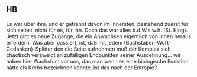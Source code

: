 ## HB
Es war über ihm, und er getrennt davon im Innersten, bestehend zuerst für sich selbst, nicht für es, für Ihn. Doch das war alles b.d.W.s.w.h. (St. King). Jetzt gibt es neue Zugänge, die ein Anwachsen eigentlich von innen heraus erfordern. Was aber passiert, ist, daß mit jedem (Buchstaben-Wort-Gedanken)-Splitter den die Seite aufnehmen muß der Komplex sich chaotisch verzweigt an zufälligen Endpunkten seiner Ausdehnung... wir haben hier Wachstum vor uns, das man wenn es eine biologische Funktion hätte als Krebs bezeichnen könnte. Ist das nach der Entropie?   
